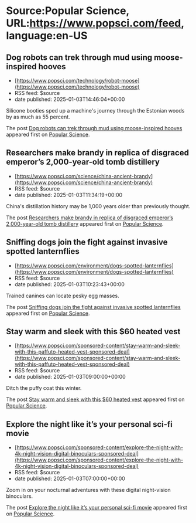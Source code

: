 # Source:Popular Science, URL:https://www.popsci.com/feed, language:en-US

## Dog robots can trek through mud using moose-inspired hooves
 - [https://www.popsci.com/technology/robot-moose](https://www.popsci.com/technology/robot-moose)
 - RSS feed: $source
 - date published: 2025-01-03T14:46:04+00:00

<p>Silicone booties sped up a machine's journey through the Estonian woods by as much as 55 percent.</p>
<p>The post <a href="https://www.popsci.com/technology/robot-moose/">Dog robots can trek through mud using moose-inspired hooves</a> appeared first on <a href="https://www.popsci.com">Popular Science</a>.</p>

## Researchers make brandy in replica of disgraced emperor’s 2,000-year-old tomb distillery
 - [https://www.popsci.com/science/china-ancient-brandy](https://www.popsci.com/science/china-ancient-brandy)
 - RSS feed: $source
 - date published: 2025-01-03T11:34:19+00:00

<p>China's distillation history may be 1,000 years older than previously thought.</p>
<p>The post <a href="https://www.popsci.com/science/china-ancient-brandy/">Researchers make brandy in replica of disgraced emperor&#8217;s 2,000-year-old tomb distillery</a> appeared first on <a href="https://www.popsci.com">Popular Science</a>.</p>

## Sniffing dogs join the fight against invasive spotted lanternflies
 - [https://www.popsci.com/environment/dogs-spotted-lanternflies](https://www.popsci.com/environment/dogs-spotted-lanternflies)
 - RSS feed: $source
 - date published: 2025-01-03T10:23:43+00:00

<p>Trained canines can locate pesky egg masses.</p>
<p>The post <a href="https://www.popsci.com/environment/dogs-spotted-lanternflies/">Sniffing dogs join the fight against invasive spotted lanternflies</a> appeared first on <a href="https://www.popsci.com">Popular Science</a>.</p>

## Stay warm and sleek with this $60 heated vest
 - [https://www.popsci.com/sponsored-content/stay-warm-and-sleek-with-this-paffuto-heated-vest-sponsored-deal](https://www.popsci.com/sponsored-content/stay-warm-and-sleek-with-this-paffuto-heated-vest-sponsored-deal)
 - RSS feed: $source
 - date published: 2025-01-03T09:00:00+00:00

<p>Ditch the puffy coat this winter.</p>
<p>The post <a href="https://www.popsci.com/sponsored-content/stay-warm-and-sleek-with-this-paffuto-heated-vest-sponsored-deal/">Stay warm and sleek with this $60 heated vest</a> appeared first on <a href="https://www.popsci.com">Popular Science</a>.</p>

## Explore the night like it’s your personal sci-fi movie
 - [https://www.popsci.com/sponsored-content/explore-the-night-with-4k-night-vision-digital-binoculars-sponsored-deal](https://www.popsci.com/sponsored-content/explore-the-night-with-4k-night-vision-digital-binoculars-sponsored-deal)
 - RSS feed: $source
 - date published: 2025-01-03T07:00:00+00:00

<p>Zoom in on your nocturnal adventures with these digital night-vision binoculars.</p>
<p>The post <a href="https://www.popsci.com/sponsored-content/explore-the-night-with-4k-night-vision-digital-binoculars-sponsored-deal/">Explore the night like it’s your personal sci-fi movie</a> appeared first on <a href="https://www.popsci.com">Popular Science</a>.</p>

